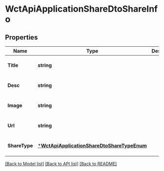 # WctApiApplicationShareDtoShareInfo

## Properties
Name | Type | Description | Notes
------------ | ------------- | ------------- | -------------
**Title** | **string** |  | [optional] [default to null]
**Desc** | **string** |  | [optional] [default to null]
**Image** | **string** |  | [optional] [default to null]
**Url** | **string** |  | [optional] [default to null]
**ShareType** | [***WctApiApplicationShareDtoShareTypeEnum**](WCT.Api.Application.Share.Dto.ShareTypeEnum.md) |  | [optional] [default to null]

[[Back to Model list]](../README.md#documentation-for-models) [[Back to API list]](../README.md#documentation-for-api-endpoints) [[Back to README]](../README.md)

